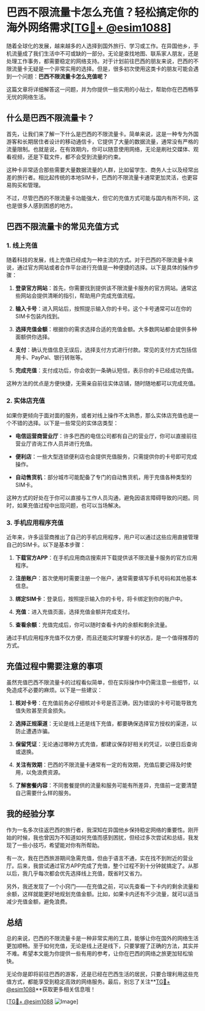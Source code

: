 # 巴西不限流量卡怎么充值？轻松搞定你的海外网络需求[[TG💪+ @esim1088](https://t.me/s/esim1088)]

随着全球化的发展，越来越多的人选择到国外旅行、学习或工作。在异国他乡，手机流量成了我们生活中不可或缺的一部分。无论是查找地图、联系家人朋友，还是处理工作事务，都需要稳定的网络支持。对于计划前往巴西的朋友来说，巴西的不限流量卡无疑是一个非常实用的选择。但是，很多初次使用这类卡的朋友可能会遇到一个问题：**巴西不限流量卡怎么充值呢？**

这篇文章将详细解答这一问题，并为你提供一些实用的小贴士，帮助你在巴西畅享无忧的网络生活。

## 什么是巴西不限流量卡？

首先，让我们来了解一下什么是巴西的不限流量卡。简单来说，这是一种专为外国游客和长期居住者设计的移动通信卡，它提供了大量的数据流量，通常没有严格的流量限制。也就是说，在有效期内，你可以随意使用网络，无论是刷社交媒体、观看视频，还是下载文件，都不会受到流量的约束。

这种卡非常适合那些需要大量数据流量的人群，比如留学生、商务人士以及经常出差的旅行者。相比起传统的本地SIM卡，巴西的不限流量卡通常更加灵活，也更容易购买和管理。

不过，尽管巴西的不限流量卡功能强大，但它的充值方式可能与国内有所不同，这也是很多人感到困惑的地方。

## 巴西不限流量卡的常见充值方式

### 1. 线上充值

随着科技的发展，线上充值已经成为一种主流的方式。对于巴西的不限流量卡来说，通过官方网站或者合作平台进行充值是一种便捷的选择。以下是具体的操作步骤：

1. **登录官方网站**：首先，你需要找到提供该不限流量卡服务的官方网站。通常这些网站会提供清晰的指引，帮助用户完成充值流程。
   
2. **输入卡号**：进入网站后，按照提示输入你的卡号。这个卡号通常可以在你的SIM卡包装内找到。

3. **选择充值金额**：根据你的需求选择合适的充值金额。大多数网站都会提供多种面额供你选择。

4. **支付**：确认充值信息无误后，选择支付方式进行付款。常见的支付方式包括信用卡、PayPal、银行转账等。

5. **完成充值**：支付成功后，你会收到一条确认短信，表示你的卡已经成功充值。

这种方法的优点是方便快捷，无需亲自前往实体店铺，随时随地都可以完成充值。

### 2. 实体店充值

如果你更倾向于面对面的服务，或者对线上操作不太熟悉，那么实体店充值也是一个不错的选择。以下是一些常见的实体店类型：

- **电信运营商营业厅**：许多巴西的电信公司都有自己的营业厅，你可以直接前往营业厅咨询工作人员并进行充值。
  
- **便利店**：一些大型连锁便利店也会提供充值服务，只需提供你的卡号即可完成操作。

- **自动售货机**：部分城市可能配备了专门的自动售货机，用于充值各种类型的SIM卡。

这种方式的好处在于你可以直接与工作人员沟通，避免因语言障碍导致的问题。同时，如果充值过程中出现问题，也可以当场解决。

### 3. 手机应用程序充值

近年来，许多运营商推出了自己的手机应用程序，用户可以通过这些应用直接管理自己的SIM卡。以下是基本步骤：

1. **下载官方APP**：在手机应用商店搜索并下载提供该不限流量卡服务的官方应用程序。

2. **注册账户**：首次使用时需要注册一个账户，通常需要填写手机号码和其他基本信息。

3. **绑定SIM卡**：登录后，按照提示输入你的卡号，将卡绑定到你的账户中。

4. **充值**：进入充值页面，选择充值金额并完成支付。

5. **查看余额**：充值完成后，你可以随时查看卡内的余额和剩余流量。

通过手机应用程序充值不仅方便，而且还能实时掌握卡的状态，是一个值得推荐的方式。

## 充值过程中需要注意的事项

虽然充值巴西不限流量卡的过程看似简单，但在实际操作中仍需注意一些细节，以免造成不必要的麻烦。以下是一些建议：

1. **核对卡号**：在充值前务必仔细核对卡号是否正确，因为错误的卡号可能导致充值失败甚至资金损失。

2. **选择正规渠道**：无论是线上还是线下充值，都要确保选择官方授权的渠道，以防止遭遇诈骗。

3. **保留凭证**：无论通过哪种方式充值，都建议保存好相关的凭证，以便日后查询或退换。

4. **关注有效期**：巴西的不限流量卡通常有一定的有效期，充值后要记得及时使用，以免浪费资源。

5. **了解套餐内容**：不同套餐提供的流量和服务可能有所差异，充值前一定要清楚自己需要什么样的服务。

## 我的经验分享

作为一名多次往返巴西的旅行者，我深知在异国他乡保持稳定网络的重要性。刚开始的时候，我也曾因为不知道如何充值而感到困扰，但经过多次尝试和总结，我发现了一些小技巧，希望能对你有所帮助。

有一次，我在巴西旅游期间急需充值，但由于语言不通，实在找不到附近的营业厅。后来，我尝试通过官方APP完成了充值，整个过程不到十分钟就搞定了。从那以后，我几乎每次都会优先选择线上充值，既省时又省力。

另外，我还发现了一个小窍门——在充值之前，可以先查看一下卡内的剩余流量和余额，这样就能更好地规划充值金额。比如，如果卡内还有不少流量，就可以适当减少充值金额，避免浪费。

## 总结

总的来说，巴西的不限流量卡是一种非常实用的工具，能够让你在国外的网络生活更加顺畅。至于如何充值，无论是线上还是线下，只要掌握了正确的方法，其实并不难。希望本文能为你提供一些有用的参考，让你在巴西的网络之旅更加轻松愉快。

无论你是即将前往巴西的游客，还是已经在巴西生活的居民，只要合理利用这些充值方式，都能享受到稳定高效的网络服务。最后，别忘了关注**[TG💪+ @esim1088](https://t.me/s/esim1088)**获取更多相关信息哦！

[[TG💪+ @esim1088](https://t.me/s/esim1088) ![Image](https://i.postimg.cc/4NQfJmqS/Snipaste-2025-05-13-00-14-12.png)]